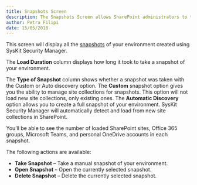 ```yaml
---
title: Snapshots Screen
description: The Snapshots Screen allows SharePoint administrators to track changes in the SharePoint environment.
author: Petra Filipi
date: 15/05/2018
---
```


This screen will display all the [snapshots](#internal/get-to-know-security-manager/basics#snapshot) of your environment created using SysKit Security Manager.

The __Load Duration__ column displays how long it took to take a snapshot of your environment.

The __Type of Snapshot__ column shows whether a snapshot was taken with the Custom or Auto discovery option. The __Custom__ snapshot option gives you the ability to manage site collections for snapshots. This option will not load new site collections, only existing ones.
The __Automatic Discovery__ option allows you to create a full snapshot of your environment. SysKit Security Manager will automatically detect and load from new site collections in SharePoint.

You’ll be able to see the number of loaded SharePoint sites, Office 365 groups, Microsoft Teams, and personal OneDrive accounts in each snapshot.

The following actions are available:

* __Take Snapshot__ – Take a manual snapshot of your environment.
* __Open Snapshot__ – Open the currently selected snapshot.
* __Delete Snapshot__ – Delete the currently selected snapshot.


